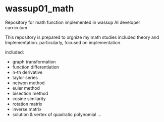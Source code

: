 # wassup01_math
Repository for math function implemented in wassup AI developer curriculum

This repository is prepared to orgnize my math studies included theory and Implementation.
particularly, focused on implementation

included:
- graph transformation
- function differentiation
- n-th derivative
- taylor series
- netwon method
- euler method
- bisection method  
- cosine similarity
- rotation matrix
- inverse matrix
- solution & vertex of quadratic polynomial
  ...